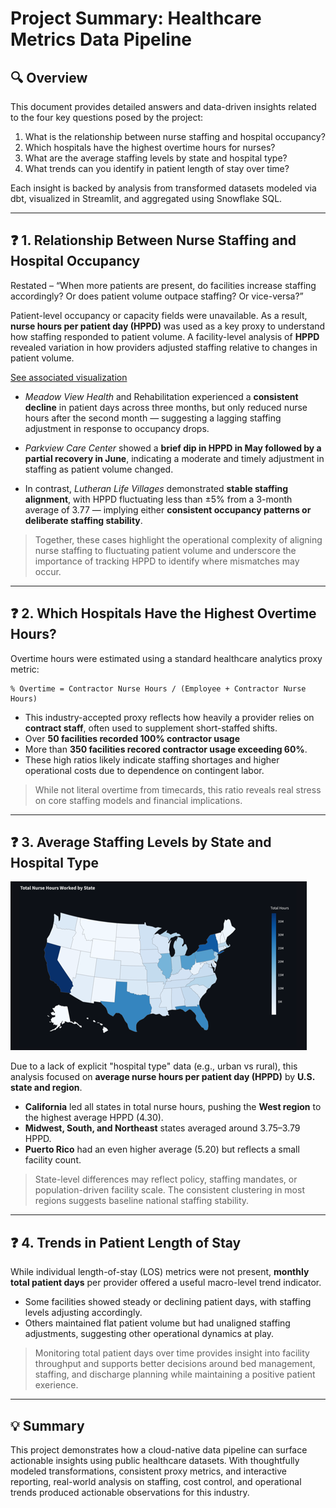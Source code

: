 # Project Summary: Healthcare Metrics Data Pipeline

## 🔍 Overview

This document provides detailed answers and data-driven insights related to the four key questions posed by the project:

1. What is the relationship between nurse staffing and hospital occupancy?
2. Which hospitals have the highest overtime hours for nurses?
3. What are the average staffing levels by state and hospital type?
4. What trends can you identify in patient length of stay over time?

Each insight is backed by analysis from transformed datasets modeled via dbt, visualized in Streamlit, and aggregated using Snowflake SQL.

---

## ❓ 1. Relationship Between Nurse Staffing and Hospital Occupancy

Restated – “When more patients are present, do facilities increase staffing accordingly? Or does patient volume outpace staffing?  Or vice-versa?”

Patient-level occupancy or capacity fields were unavailable.  As a result, **nurse hours per patient day (HPPD)** was used as a key proxy to understand how staffing responded to patient volume.  A facility-level analysis of **HPPD** revealed variation in how providers adjusted staffing relative to changes in patient volume.

[See associated visualization](./assets/images/full/observation1_hppd.png)

- *Meadow View Health* and Rehabilitation experienced a **consistent decline** in patient days across three months, but only reduced nurse hours after the second month — suggesting a lagging staffing adjustment in response to occupancy drops.

- *Parkview Care Center* showed a **brief dip in HPPD in May followed by a partial recovery in June**, indicating a moderate and timely adjustment in staffing as patient volume changed.

- In contrast, *Lutheran Life Villages* demonstrated **stable staffing alignment**, with HPPD fluctuating less than ±5% from a 3-month average of 3.77 — implying either **consistent occupancy patterns or deliberate staffing stability**.

> Together, these cases highlight the operational complexity of aligning nurse staffing to fluctuating patient volume and underscore the importance of tracking HPPD to identify where mismatches may occur.

---

## ❓ 2. Which Hospitals Have the Highest Overtime Hours?

Overtime hours were estimated using a standard healthcare analytics proxy metric:

```text
% Overtime = Contractor Nurse Hours / (Employee + Contractor Nurse Hours)
```

- This industry-accepted proxy reflects how heavily a provider relies on **contract staff**, often used to supplement short-staffed shifts.
- Over **50 facilities recorded 100% contractor usage**
- More than **350 facilities recored contractor usage exceeding 60%**.
- These high ratios likely indicate staffing shortages and higher operational costs due to dependence on contingent labor.

> While not literal overtime from timecards, this ratio reveals real stress on core staffing models and financial implications.

---

## ❓ 3. Average Staffing Levels by State and Hospital Type

[![USMap](./assets/images/thumbs/observation3_staff_levels_by_state_thumb.png)](./assets/images/full/observation3_staff_levels_by_state.png)

Due to a lack of explicit "hospital type" data (e.g., urban vs rural), this analysis focused on **average nurse hours per patient day (HPPD)** by **U.S. state and region**.

- **California** led all states in total nurse hours, pushing the **West region** to the highest average HPPD (4.30).
- **Midwest, South, and Northeast** states averaged around 3.75–3.79 HPPD.
- **Puerto Rico** had an even higher average (5.20) but reflects a small facility count.

> State-level differences may reflect policy, staffing mandates, or population-driven facility scale. The consistent clustering in most regions suggests baseline national staffing stability.

---

## ❓ 4. Trends in Patient Length of Stay

While individual length-of-stay (LOS) metrics were not present, **monthly total patient days** per provider offered a useful macro-level trend indicator.

- Some facilities showed steady or declining patient days, with staffing levels adjusting accordingly.
- Others maintained flat patient volume but had unaligned staffing adjustments, suggesting other operational dynamics at play.

> Monitoring total patient days over time provides insight into facility throughput and supports better decisions around bed management, staffing, and discharge planning while maintaining a positive patient exerience.

---

## 💡 Summary

This project demonstrates how a cloud-native data pipeline can surface actionable insights using public healthcare datasets. With thoughtfully modeled transformations, consistent proxy metrics, and interactive reporting, real-world analysis on staffing, cost control, and operational trends produced actionable observations for this industry.


